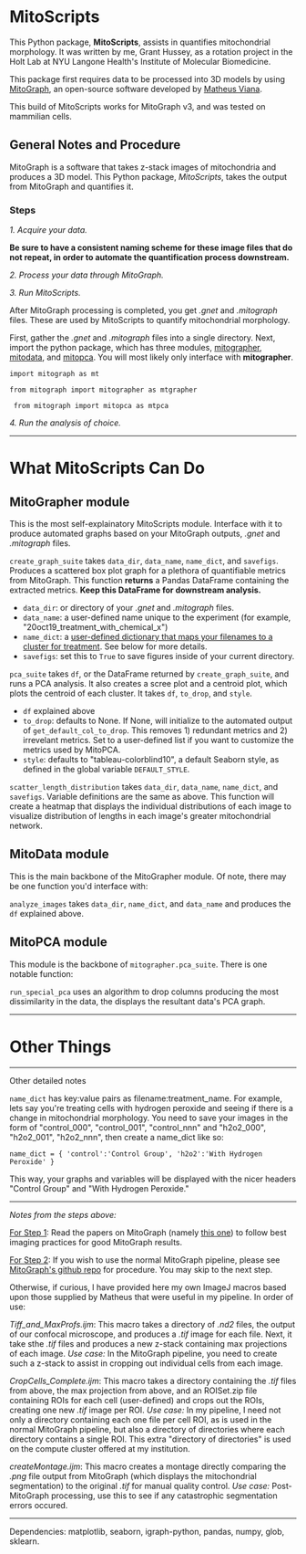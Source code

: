 # MitoScripts

This Python package, **MitoScripts**, assists in quantifies mitochondrial morphology. It was written by me, Grant Hussey, as a rotation project in the Holt Lab at NYU Langone Health's Institute of Molecular Biomedicine. 

This package first requires data to be processed into 3D models by using [MitoGraph](https://github.com/vianamp/MitoGraph), an open-source software developed by [Matheus Viana](https://sites.google.com/site/vianamp/).

This build of MitoScripts works for MitoGraph v3, and was tested on mammilian cells.

 ## General Notes and Procedure

 MitoGraph is a software that takes z-stack images of mitochondria and produces a 3D model. This Python package, _MitoScripts_, takes the output from MitoGraph and quantifies it.

### Steps 

<a name="step1"></a>*1. Acquire your data.*

**Be sure to have a consistent naming scheme for these image files that do not repeat, in order to automate the quantification process downstream.**

 <a name="step2"></a>*2. Process your data through MitoGraph.*

*3. Run MitoScripts.*

After MitoGraph processing is completed, you get *.gnet* and *.mitograph* files. These are used by MitoScripts to quantify mitochondrial morphology.

First, gather the *.gnet* and *.mitograph* files into a single directory. Next, import the python package, which has three modules, [mitographer](#mtgrapher), [mitodata](#mt), and [mitopca](#mtpca). You will most likely only interface with **mitographer**.

`` import mitograph as mt ``

`` from mitograph import mitographer as mtgrapher ``

`` from mitograph import mitopca as mtpca``

*4. Run the analysis of choice.*

---

# What MitoScripts Can Do

##  <a name="mtgrapher"></a> MitoGrapher module

This is the most self-explainatory MitoScripts module. Interface with it to produce automated graphs based on your MitoGraph outputs, *.gnet* and *.mitograph* files.

`create_graph_suite` takes `data_dir`, `data_name`, `name_dict`, and `savefigs`. Produces a scattered box plot graph for a plethora of quantifiable metrics from MitoGraph. This function **returns** a Pandas DataFrame containing the extracted metrics. **Keep this DataFrame for downstream analysis.**

* `data_dir`: or directory of your *.gnet* and *.mitograph* files.
* `data_name`: a user-defined name unique to the experiment (for example, "20oct19_treatment_with_chemical_x")
* `name_dict`: a [user-defined dictionary that maps your filenames to a cluster for treatment](#name_dic). See below for more details.
* `savefigs`: set this to `True` to save figures inside of your current directory.


`pca_suite` takes `df`, or the DataFrame returned by `create_graph_suite`, and runs a PCA analysis. It also creates a scree plot and a centroid plot, which plots the centroid of each cluster. It takes `df`, `to_drop`, and `style`.

* `df` explained above
* `to_drop`: defaults to None. If None, will initialize to the automated output of `get_default_col_to_drop`. This removes 1) redundant metrics and 2) irrevelant metrics. Set to a user-defined list if you want to customize the metrics used by MitoPCA.
* `style`: defaults to "tableau-colorblind10", a default Seaborn style, as defined in the global variable `DEFAULT_STYLE`. 

`scatter_length_distribution` takes `data_dir`, `data_name`, `name_dict`, and `savefigs`. Variable definitions are the same as above. This function will create a heatmap that displays the individual distributions of each image to visualize distribution of lengths in each image's greater mitochondrial network.


 ## <a name="mitopca"></a>  MitoData module

This is the main backbone of the MitoGrapher module. Of note, there may be one function you'd interface with:

`analyze_images` takes `data_dir`, `name_dict`, and `data_name` and produces the `df` explained above.

 ##  <a name="mitopca"></a> MitoPCA module

This module is the backbone of `mitographer.pca_suite`. There is one notable function:

`run_special_pca` uses an algorithm to drop columns producing the most dissimilarity in the data, the displays the resultant data's PCA graph.

---

# Other Things

___

Other detailed notes

 <a name="mitopca"></a> `name_dict` has key:value pairs as filename:treatment_name. For example, lets say you're treating cells with hydrogen peroxide and seeing if there is a change in mitochondrial morphology. You need to save your images in the form of "control_000", "control_001", "control_nnn" and "h2o2_000", "h2o2_001", "h2o2_nnn", then create a name_dict like so: 

``
name_dict = {
    'control':'Control Group',
    'h2o2':'With Hydrogen Peroxide'
}
``

This way, your graphs and variables will be displayed with the nicer headers "Control Group" and "With Hydrogen Peroxide."

---

*Notes from the steps above:*

[For Step 1](#step1): 
Read the papers on MitoGraph (namely [this one](https://www.ncbi.nlm.nih.gov/pmc/articles/PMC6322684/)) to follow best imaging practices for good MitoGraph results. 

[For Step 2](#step2): 
If you wish to use the normal MitoGraph pipeline, please see [MitoGraph's github repo](https://github.com/vianamp/MitoGraph) for procedure. You may skip to the next step.

Otherwise, if curious, I have provided here my own ImageJ macros based upon those supplied by Matheus that were useful in my pipeline. In order of use: 

*Tiff_and_MaxProfs.ijm*: This macro takes a directory of *.nd2* files, the output of our confocal microscope, and produces a *.tif* image for each file. Next, it take sthe *.tif* files and produces a new z-stack containing max projections of each image. *Use case:* In the MitoGraph pipeline, you need to create such a z-stack to assist in cropping out individual cells from each image.

*CropCells_Complete.ijm*: This macro takes a directory containing the *.tif* files from above, the max projection from above, and an ROISet.zip file containing ROIs for each cell (user-defined) and crops out the ROIs, creating one new *.tif* image per ROI. *Use case:* In my pipeline, I need not only a directory containing each one file per cell ROI, as is used in the normal MitoGraph pipeline, but also a directory of directories where each directory contains a single ROI. This extra "directory of directories" is used on the compute cluster offered at my institution.

*createMontage.ijm*: This macro creates a montage directly comparing the *.png* file output from MitoGraph (which displays the mitochondrial segmentation) to the original *.tif* for manual quality control. *Use case:* Post-MitoGraph processing, use this to see if any catastrophic segmentation errors occured.

---

Dependencies: matplotlib, seaborn, igraph-python, pandas, numpy, glob, sklearn.

